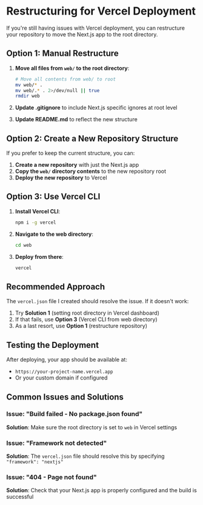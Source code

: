 # Restructuring for Vercel Deployment

If you're still having issues with Vercel deployment, you can restructure your repository to move the Next.js app to the root directory.

## Option 1: Manual Restructure

1. **Move all files from `web/` to the root directory**:
   ```bash
   # Move all contents from web/ to root
   mv web/* .
   mv web/.* . 2>/dev/null || true
   rmdir web
   ```

2. **Update .gitignore** to include Next.js specific ignores at root level

3. **Update README.md** to reflect the new structure

## Option 2: Create a New Repository Structure

If you prefer to keep the current structure, you can:

1. **Create a new repository** with just the Next.js app
2. **Copy the `web/` directory contents** to the new repository root
3. **Deploy the new repository** to Vercel

## Option 3: Use Vercel CLI

1. **Install Vercel CLI**:
   ```bash
   npm i -g vercel
   ```

2. **Navigate to the web directory**:
   ```bash
   cd web
   ```

3. **Deploy from there**:
   ```bash
   vercel
   ```

## Recommended Approach

The `vercel.json` file I created should resolve the issue. If it doesn't work:

1. Try **Solution 1** (setting root directory in Vercel dashboard)
2. If that fails, use **Option 3** (Vercel CLI from web directory)
3. As a last resort, use **Option 1** (restructure repository)

## Testing the Deployment

After deploying, your app should be available at:
- `https://your-project-name.vercel.app`
- Or your custom domain if configured

## Common Issues and Solutions

### Issue: "Build failed - No package.json found"
**Solution**: Make sure the root directory is set to `web` in Vercel settings

### Issue: "Framework not detected"
**Solution**: The `vercel.json` file should resolve this by specifying `"framework": "nextjs"`

### Issue: "404 - Page not found"
**Solution**: Check that your Next.js app is properly configured and the build is successful
